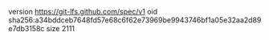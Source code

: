 version https://git-lfs.github.com/spec/v1
oid sha256:a34bddceb7648fd57e68c6f62e73969be9943746bf1a05e32aa2d89e7db3158c
size 2111
